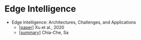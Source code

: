 # Edge Intelligence

- Edge Intelligence: Architectures, Challenges, and Applications
  - [[paper](https://arxiv.org/pdf/2003.12172.pdf)] Xu et al., 2020
  - [[summary](./edge_intelligence_architectures_challenges_and_applications.md)] Chia-Che, Sa
